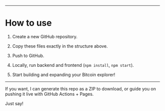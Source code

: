 
---

# How to use

1. Create a new GitHub repository.

2. Copy these files exactly in the structure above.

3. Push to GitHub.

4. Locally, run backend and frontend (`npm install`, `npm start`).

5. Start building and expanding your Bitcoin explorer!

---

If you want, I can generate this repo as a ZIP to download, or guide you on pushing it live with GitHub Actions + Pages.

Just say!
